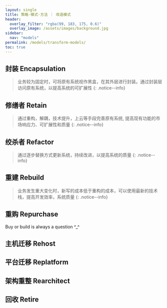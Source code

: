 ```yaml
---
layout: single
title: 策略·模式·方法 ｜ 改造模式
header:
  overlay_filter: "rgba(99, 183, 175, 0.6)"
  overlay_image: /assets/images/background.jpg
sidebar:
  nav: "models"
permalink: /models/transform-models/
toc: true
---
```



## 封装 Encapsulation
> 业务较为固定时，可将原有系统视作黑盒，在其外层进行封装。通过封装层访问原有系统，以提高系统的可扩展性
{: .notice--info}

## 修缮者 Retain
> 通过重构，解耦，技术提升，上云等手段完善原有系统, 提高现有功能的市场响应力、可扩展性和质量
{: .notice--info}

## 绞杀者 Refactor
> 通过逐步替换方式更新系统，持续改进，以提高系统的质量
{: .notice--info}

## 重建 Rebuild
> 业务发生重大变化时，新写的成本低于重构的成本，可以使用最新的技术栈，提高开发效率，系统质量
{: .notice--info}

## 重购 Repurchase
Buy or build is always a question ^_^

## 主机迁移 Rehost

## 平台迁移 Replatform

## 架构重整 Rearchitect

## 回收 Retire




